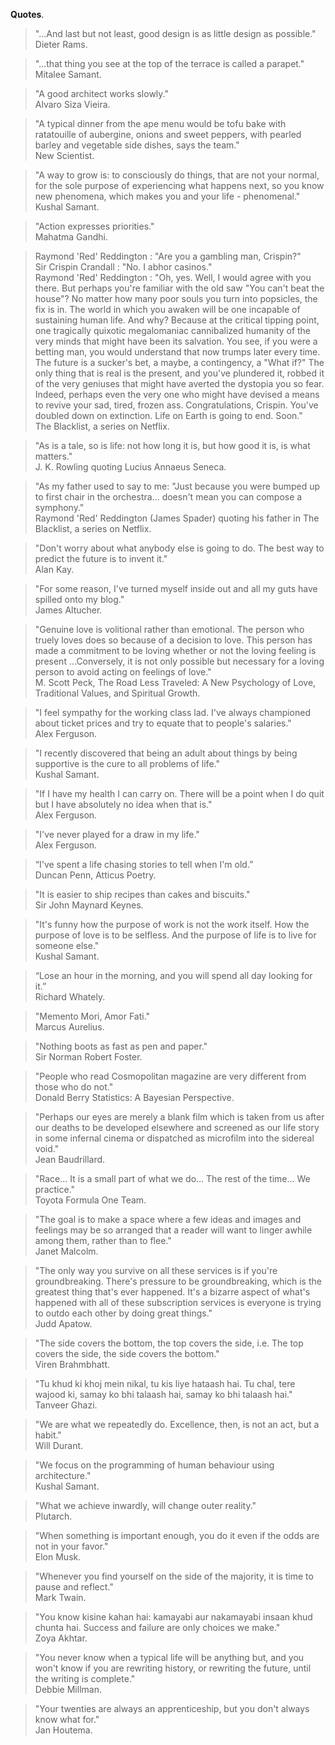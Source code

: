 **Quotes**.

> "...And last but not least, good design is as little design as possible."  
> Dieter Rams.

> "...that thing you see at the top of the terrace is called a parapet."  
> Mitalee Samant.

> "A good architect works slowly."  
> Alvaro Siza Vieira.

> "A typical dinner from the ape menu would be tofu bake with ratatouille of aubergine, onions and sweet peppers, with pearled barley and vegetable side dishes, says the team."  
> New Scientist.

> "A way to grow is: to consciously do things, that are not your normal, for the sole purpose of experiencing what happens next, so you know new phenomena, which makes you and your life - phenomenal."  
> Kushal Samant.

> "Action expresses priorities."  
> Mahatma Gandhi.

> Raymond 'Red' Reddington : "Are you a gambling man, Crispin?"  
> Sir Crispin Crandall : "No. I abhor casinos."  
> Raymond 'Red' Reddington : "Oh, yes. Well, I would agree with you there. But perhaps you're familiar with the old saw "You can't beat the house"? No matter how many poor souls you turn into popsicles, the fix is in. The world in which you awaken will be one incapable of sustaining human life. And why? Because at the critical tipping point, one tragically quixotic megalomaniac cannibalized humanity of the very minds that might have been its salvation. You see, if you were a betting man, you would understand that now trumps later every time. The future is a sucker's bet, a maybe, a contingency, a "What if?" The only thing that is real is the present, and you've plundered it, robbed it of the very geniuses that might have averted the dystopia you so fear. Indeed, perhaps even the very one who might have devised a means to revive your sad, tired, frozen ass. Congratulations, Crispin. You've doubled down on extinction. Life on Earth is going to end. Soon."  
> The Blacklist, a series on Netflix.

> "As is a tale, so is life: not how long it is, but how good it is, is what matters."  
> J. K. Rowling quoting Lucius Annaeus Seneca.

> "As my father used to say to me: "Just because you were bumped up to first chair in the orchestra... doesn't mean you can compose a symphony."  
> Raymond 'Red' Reddington (James Spader) quoting his father in The Blacklist, a series on Netflix.

> "Don't worry about what anybody else is going to do. The best way to predict the future is to invent it."  
> Alan Kay.

> "For some reason, I've turned myself inside out and all my guts have spilled onto my blog."  
> James Altucher.

> "Genuine love is volitional rather than emotional. The person who truely loves does so because of a decision to love. This person has made a commitment to be loving whether or not the loving feeling is present ...Conversely, it is not only possible but necessary for a loving person to avoid acting on feelings of love."  
> M. Scott Peck, The Road Less Traveled: A New Psychology of Love, Traditional Values, and Spiritual Growth.

> "I feel sympathy for the working class lad. I've always championed about ticket prices and try to equate that to people's salaries."  
> Alex Ferguson.

> "I recently discovered that being an adult about things by being supportive is the cure to all problems of life."  
> Kushal Samant.

> "If I have my health I can carry on. There will be a point when I do quit but I have absolutely no idea when that is."  
> Alex Ferguson.

> "I've never played for a draw in my life."  
> Alex Ferguson.

> “I've spent a life chasing stories to tell when I'm old.”  
> Duncan Penn, Atticus Poetry.

> "It is easier to ship recipes than cakes and biscuits."  
> Sir John Maynard Keynes.

> "It's funny how the purpose of work is not the work itself. How the purpose of love is to be selfless. And the purpose of life is to live for someone else."  
> Kushal Samant.

> “Lose an hour in the morning, and you will spend all day looking for it.”  
> Richard Whately.

> "Memento Mori, Amor Fati."  
> Marcus Aurelius.

> "Nothing boots as fast as pen and paper."  
> Sir Norman Robert Foster.

> "People who read Cosmopolitan magazine are very different from those who do not."  
> Donald Berry Statistics: A Bayesian Perspective.

> "Perhaps our eyes are merely a blank film which is taken from us after our deaths to be developed elsewhere and screened as our life story in some infernal cinema or dispatched as microfilm into the sidereal void."  
> Jean Baudrillard.

> "Race... It is a small part of what we do... The rest of the time... We practice."  
> Toyota Formula One Team.

> "The goal is to make a space where a few ideas and images and feelings may be so arranged that a reader will want to linger awhile among them, rather than to flee."  
> Janet Malcolm.

> "The only way you survive on all these services is if you're groundbreaking. There's pressure to be groundbreaking, which is the greatest thing that's ever happened. It's a bizarre aspect of what's happened with all of these subscription services is everyone is trying to outdo each other by doing great things."  
> Judd Apatow.

> "The side covers the bottom, the top covers the side, i.e. The top covers the side, the side covers the bottom."  
> Viren Brahmbhatt.

> "Tu khud ki khoj mein nikal, tu kis liye hataash hai. Tu chal, tere wajood ki, samay ko bhi talaash hai, samay ko bhi talaash hai."  
> Tanveer Ghazi.

> "We are what we repeatedly do. Excellence, then, is not an act, but a habit."  
> Will Durant.

> "We focus on the programming of human behaviour using architecture."  
> Kushal Samant.

> "What we achieve inwardly, will change outer reality."  
> Plutarch.

> "When something is important enough, you do it even if the odds are not in your favor."  
> Elon Musk.

> "Whenever you find yourself on the side of the majority, it is time to pause and reflect."  
> Mark Twain.

> "You know kisine kahan hai: kamayabi aur nakamayabi insaan khud chunta hai. Success and failure are only choices we make."  
> Zoya Akhtar.

> "You never know when a typical life will be anything but, and you won't know if you are rewriting history, or rewriting the future, until the writing is complete."  
> Debbie Millman.

> "Your twenties are always an apprenticeship, but you don't always know what for."  
> Jan Houtema.